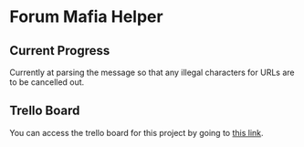 # Forum Mafia Helper
 


## Current Progress
Currently at parsing the message so that any illegal characters for URLs are to be cancelled out.


## Trello Board
You can access the trello board for this project by going to [this link](https://trello.com/b/9EeoSlCP/fmhelp).